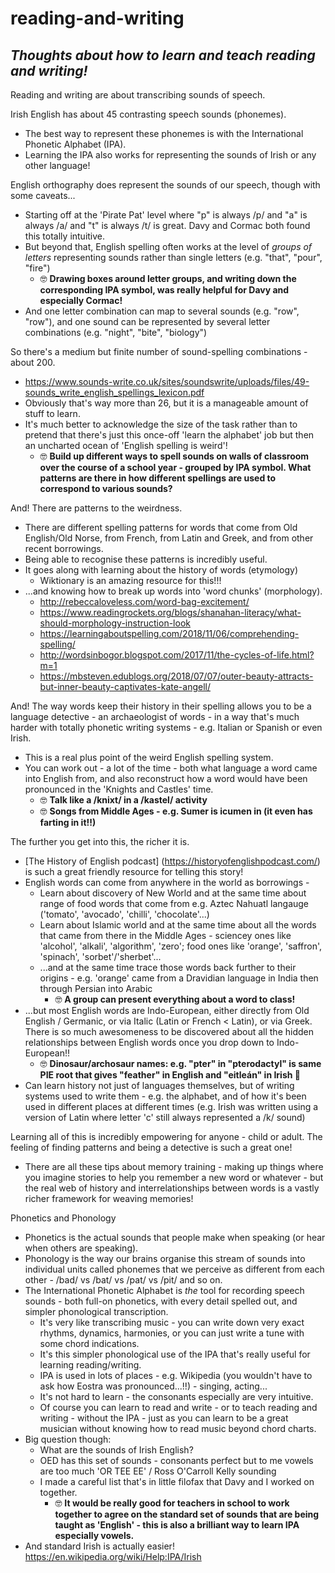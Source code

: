 # reading-and-writing
## *Thoughts about how to learn and teach reading and writing!*

Reading and writing are about transcribing sounds of speech.

Irish English has about 45 contrasting speech sounds (phonemes).
* The best way to represent these phonemes is with the International Phonetic Alphabet (IPA).
* Learning the IPA also works for representing the sounds of Irish or any other language!

English orthography does represent the sounds of our speech, though with some caveats...
* Starting off at the 'Pirate Pat' level where "p" is always /p/ and "a" is always /a/ and "t" is always /t/ is great. Davy and Cormac both found this totally intuitive.
* But beyond that, English spelling often works at the level of *groups of letters* representing sounds rather than single letters (e.g. "that", "pour", "fire")
  * :nerd_face: **Drawing boxes around letter groups, and writing down the corresponding IPA symbol, was really helpful for Davy and especially Cormac!**
* And one letter combination can map to several sounds (e.g. "row", "row"), and one sound can be represented by several letter combinations (e.g. "night", "bite", "biology")

So there's a medium but finite number of sound-spelling combinations - about 200.
* https://www.sounds-write.co.uk/sites/soundswrite/uploads/files/49-sounds_write_english_spellings_lexicon.pdf
* Obviously that's way more than 26, but it is a manageable amount of stuff to learn.
* It's much better to acknowledge the size of the task rather than to pretend that there's just this once-off 'learn the alphabet' job but then an uncharted ocean of 'English spelling is weird'!
  * :nerd_face: **Build up different ways to spell sounds on walls of classroom over the course of a school year - grouped by IPA symbol. What patterns are there in how different spellings are used to correspond to various sounds?**

And! There are patterns to the weirdness.
* There are different spelling patterns for words that come from Old English/Old Norse, from French, from Latin and Greek, and from other recent borrowings.
* Being able to recognise these patterns is incredibly useful.
* It goes along with learning about the history of words (etymology)
  * Wiktionary is an amazing resource for this!!!
* ...and knowing how to break up words into 'word chunks' (morphology).
  * http://rebeccaloveless.com/word-bag-excitement/
  * https://www.readingrockets.org/blogs/shanahan-literacy/what-should-morphology-instruction-look
  * https://learningaboutspelling.com/2018/11/06/comprehending-spelling/
  * http://wordsinbogor.blogspot.com/2017/11/the-cycles-of-life.html?m=1
  * https://mbsteven.edublogs.org/2018/07/07/outer-beauty-attracts-but-inner-beauty-captivates-kate-angell/
  
And! The way words keep their history in their spelling allows you to be a language detective - an archaeologist of words - in a way that's much harder with totally phonetic writing systems - e.g. Italian or Spanish or even Irish.
* This is a real plus point of the weird English spelling system.
* You can work out - a lot of the time - both what language a word came into English from, and also reconstruct how a word would have been pronounced in the 'Knights and Castles' time.
  * :nerd_face: **Talk like a /knixt/ in a /kastel/ activity**
  * :nerd_face: **Songs from Middle Ages - e.g. Sumer is icumen in (it even has farting in it!!)**
    
The further you get into this, the richer it is.
* [The History of English podcast] (https://historyofenglishpodcast.com/) is such a great friendly resource for telling this story! 
* English words can come from anywhere in the world as borrowings -
  * Learn about discovery of New World and at the same time about range of food words that come from e.g. Aztec Nahuatl langauge ('tomato', 'avocado', 'chilli', 'chocolate'...)
  * Learn about Islamic world and at the same time about all the words that came from there in the Middle Ages - sciencey ones like 'alcohol', 'alkali', 'algorithm', 'zero'; food ones like 'orange', 'saffron', 'spinach', 'sorbet'/'sherbet'...
  * ...and at the same time trace those words back further to their origins - e.g. 'orange' came from a Dravidian language in India then through Persian into Arabic
    * :nerd_face: **A group can present everything about a word to class!**
* ...but most English words are Indo-European, either directly from Old English / Germanic, or via Italic (Latin or French < Latin), or via Greek. There is so much awesomeness to be discovered about all the hidden relationships between English words once you drop down to Indo-European!! 
    * :nerd_face: **Dinosaur/archosaur names: e.g. "pter" in "pterodactyl" is same PIE root that gives "feather" in English and "eitleán" in Irish 🙂**
* Can learn history not just of languages themselves, but of writing systems used to write them - e.g. the alphabet, and of how it's been used in different places at different times (e.g. Irish was written using a version of Latin where letter 'c' still always represented a /k/ sound)

Learning all of this is incredibly empowering for anyone - child or adult. The feeling of finding patterns and being a detective is such a great one!
* There are all these tips about memory training - making up things where you imagine stories to help you remember a new word or whatever - but the real web of history and interrelationships between words is a vastly richer framework for weaving memories!

Phonetics and Phonology
* Phonetics is the actual sounds that people make when speaking (or hear when others are speaking). 
* Phonology is the way our brains organise this stream of sounds into individual units called phonemes that we perceive as different from each other - /bad/ vs /bat/ vs /pat/ vs /pit/ and so on.
* The International Phonetic Alphabet is *the* tool for recording speech sounds - both full-on phonetics, with every detail spelled out, and simpler phonological transcription. 
  * It's very like transcribing music - you can write down very exact rhythms, dynamics, harmonies, or you can just write a tune with some chord indications.
  * It's this simpler phonological use of the IPA that's really useful for learning reading/writing. 
  * IPA is used in lots of places - e.g. Wikipedia (you wouldn't have to ask how Eostra was pronounced...!!) - singing, acting...
  * It's not hard to learn - the consonants especially are very intuitive.
  * Of course you can learn to read and write - or to teach reading and writing - without the IPA - just as you can learn to be a great musician without knowing how to read music beyond chord charts.
* Big question though:
  * What are the sounds of Irish English?
  * OED has this set of sounds - consonants perfect but to me vowels are too much 'OR TEE EE' / Ross O'Carroll Kelly sounding 
  * I made a careful list that's in little filofax that Davy and I worked on together.
	* :nerd_face: **It would be really good for teachers in school to work together to agree on the standard set of sounds that are being taught as 'English' - this is also a brilliant way to learn IPA especially vowels.**
* And standard Irish is actually easier! https://en.wikipedia.org/wiki/Help:IPA/Irish



